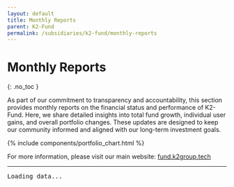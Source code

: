 ```yaml
---
layout: default
title: Monthly Reports
parent: K2-Fund
permalink: /subsidiaries/k2-fund/monthly-reports
---
```


# Monthly Reports
{: .no_toc }

As part of our commitment to transparency and accountability, this section provides monthly reports on the financial status and performance of K2-Fund. Here, we share detailed insights into total fund growth, individual user gains, and overall portfolio changes. These updates are designed to keep our community informed and aligned with our long-term investment goals.

{% include components/portfolio_chart.html %}

For more information, please visit our main website: [fund.k2group.tech](https://fund.k2group.tech)

---

<pre id="output">Loading data...</pre>

<script src="/assets/js/portfolio-parser.js"></script>
